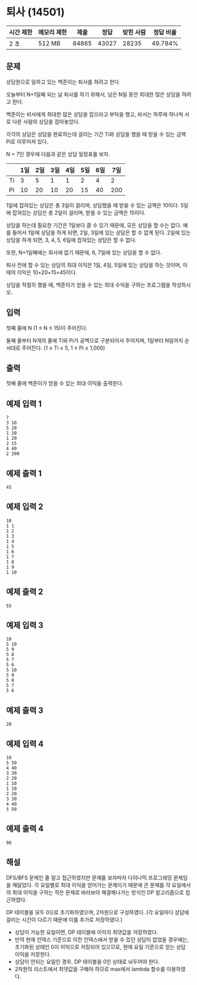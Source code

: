 # 퇴사 (14501)

| 시간 제한 | 메모리 제한 | 제출 | 정답 | 맞힌 사람 | 정답 비율 |
| --- | --- | --- | --- | --- | --- |
| 2 초 | 512 MB | 84865 | 43027 | 28235 | 49.784% |

## 문제

상담원으로 일하고 있는 백준이는 퇴사를 하려고 한다.

오늘부터 N+1일째 되는 날 퇴사를 하기 위해서, 남은 N일 동안 최대한 많은 상담을 하려고 한다.

백준이는 비서에게 최대한 많은 상담을 잡으라고 부탁을 했고, 비서는 하루에 하나씩 서로 다른 사람의 상담을 잡아놓았다.

각각의 상담은 상담을 완료하는데 걸리는 기간 Ti와 상담을 했을 때 받을 수 있는 금액 Pi로 이루어져 있다.

N = 7인 경우에 다음과 같은 상담 일정표를 보자.

|  | 1일 | 2일 | 3일 | 4일 | 5일 | 6일 | 7일 |
| --- | --- | --- | --- | --- | --- | --- | --- |
| Ti | 3 | 5 | 1 | 1 | 2 | 4 | 2 |
| Pi | 10 | 20 | 10 | 20 | 15 | 40 | 200 |

1일에 잡혀있는 상담은 총 3일이 걸리며, 상담했을 때 받을 수 있는 금액은 10이다. 5일에 잡혀있는 상담은 총 2일이 걸리며, 받을 수 있는 금액은 15이다.

상담을 하는데 필요한 기간은 1일보다 클 수 있기 때문에, 모든 상담을 할 수는 없다. 예를 들어서 1일에 상담을 하게 되면, 2일, 3일에 있는 상담은 할 수 없게 된다. 2일에 있는 상담을 하게 되면, 3, 4, 5, 6일에 잡혀있는 상담은 할 수 없다.

또한, N+1일째에는 회사에 없기 때문에, 6, 7일에 있는 상담을 할 수 없다.

퇴사 전에 할 수 있는 상담의 최대 이익은 1일, 4일, 5일에 있는 상담을 하는 것이며, 이때의 이익은 10+20+15=45이다.

상담을 적절히 했을 때, 백준이가 얻을 수 있는 최대 수익을 구하는 프로그램을 작성하시오.

## 입력

첫째 줄에 N (1 ≤ N ≤ 15)이 주어진다.

둘째 줄부터 N개의 줄에 Ti와 Pi가 공백으로 구분되어서 주어지며, 1일부터 N일까지 순서대로 주어진다. (1 ≤ Ti ≤ 5, 1 ≤ Pi ≤ 1,000)

## 출력

첫째 줄에 백준이가 얻을 수 있는 최대 이익을 출력한다.

## 예제 입력 1

```
7
3 10
5 20
1 10
1 20
2 15
4 40
2 200

```

## 예제 출력 1

```
45

```

## 예제 입력 2

```
10
1 1
1 2
1 3
1 4
1 5
1 6
1 7
1 8
1 9
1 10

```

## 예제 출력 2

```
55

```

## 예제 입력 3

```
10
5 10
5 9
5 8
5 7
5 6
5 10
5 9
5 8
5 7
5 6

```

## 예제 출력 3

```
20

```

## 예제 입력 4

```
10
5 50
4 40
3 30
2 20
1 10
1 10
2 20
3 30
4 40
5 50

```

## 예제 출력 4

```
90
```

## 해설

DFS/BFS 문제인 줄 알고 접근하였지만 문제를 보자마자 다이나믹 프로그래밍 문제임을 깨달았다. 각 요일별로 최대 이익을 얻어가는 문제이기 때문에 큰 문제를 각 요일에서의 최대 이익을 구하는 작은 문제로 바라보아 해결해나가는 방식인 DP 알고리즘으로 접근하였다.

DP 테이블을 모두 0으로 초기화하였으며, 2차원으로 구성하였다. (각 요일마다 상담에 걸리는 시간이 다르기 때문에 이를 추가로 저장하였다.)

- 상담이 가능한 요일이면, DP 테이블에 이익의 최댓값을 저장하였다.
- 만약 현재 인덱스 기준으로 이전 인덱스에서 받을 수 있던 상담이 없었을 경우에는, 초기화된 상태인 0이 이익으로 저장되어 있으므로, 현재 요일 기준으로 얻는 상담 이익을 저장한다.
- 상담이 안되는 요일인 경우, DP 테이블을 0인 상태로 놔두어야 한다.
- 2차원의 리스트에서 최댓값을 구해야 하므로 max에서 lambda 함수를 이용하였다.
